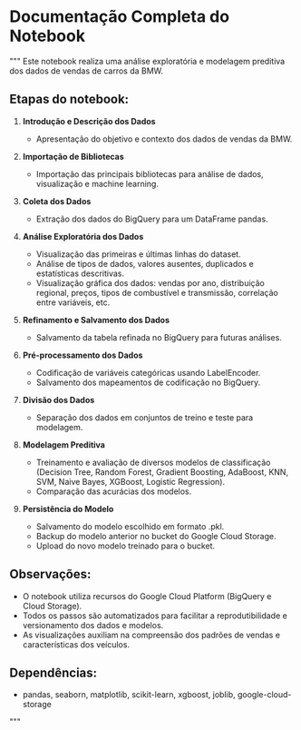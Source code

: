 # Documentação Completa do Notebook

"""
Este notebook realiza uma análise exploratória e modelagem preditiva dos dados de vendas de carros da BMW.

## Etapas do notebook:

1. **Introdução e Descrição dos Dados**
    - Apresentação do objetivo e contexto dos dados de vendas da BMW.

2. **Importação de Bibliotecas**
    - Importação das principais bibliotecas para análise de dados, visualização e machine learning.

3. **Coleta dos Dados**
    - Extração dos dados do BigQuery para um DataFrame pandas.

4. **Análise Exploratória dos Dados**
    - Visualização das primeiras e últimas linhas do dataset.
    - Análise de tipos de dados, valores ausentes, duplicados e estatísticas descritivas.
    - Visualização gráfica dos dados: vendas por ano, distribuição regional, preços, tipos de combustível e transmissão, correlação entre variáveis, etc.

5. **Refinamento e Salvamento dos Dados**
    - Salvamento da tabela refinada no BigQuery para futuras análises.

6. **Pré-processamento dos Dados**
    - Codificação de variáveis categóricas usando LabelEncoder.
    - Salvamento dos mapeamentos de codificação no BigQuery.

7. **Divisão dos Dados**
    - Separação dos dados em conjuntos de treino e teste para modelagem.

8. **Modelagem Preditiva**
    - Treinamento e avaliação de diversos modelos de classificação (Decision Tree, Random Forest, Gradient Boosting, AdaBoost, KNN, SVM, Naive Bayes, XGBoost, Logistic Regression).
    - Comparação das acurácias dos modelos.

9. **Persistência do Modelo**
    - Salvamento do modelo escolhido em formato .pkl.
    - Backup do modelo anterior no bucket do Google Cloud Storage.
    - Upload do novo modelo treinado para o bucket.

## Observações:
- O notebook utiliza recursos do Google Cloud Platform (BigQuery e Cloud Storage).
- Todos os passos são automatizados para facilitar a reprodutibilidade e versionamento dos dados e modelos.
- As visualizações auxiliam na compreensão dos padrões de vendas e características dos veículos.

## Dependências:
- pandas, seaborn, matplotlib, scikit-learn, xgboost, joblib, google-cloud-storage

"""